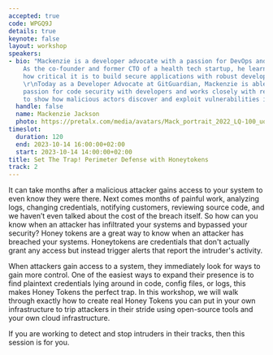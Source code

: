 ```yaml
---
accepted: true
code: WPGQ9J
details: true
keynote: false
layout: workshop
speakers:
- bio: "Mackenzie is a developer advocate with a passion for DevOps and code security.
    As the co-founder and former CTO of a health tech startup, he learned first-hand
    how critical it is to build secure applications with robust developer operations.
    \r\nToday as a Developer Advocate at GitGuardian, Mackenzie is able to share his
    passion for code security with developers and works closely with research teams
    to show how malicious actors discover and exploit vulnerabilities in code."
  handle: false
  name: Mackenzie Jackson
  photo: https://pretalx.com/media/avatars/Mack_portrait_2022_LQ-100_uotCUBe.jpg
timeslot:
  duration: 120
  end: 2023-10-14 16:00:00+02:00
  start: 2023-10-14 14:00:00+02:00
title: Set The Trap! Perimeter Defense with Honeytokens
track: 2
---
```


It can take months after a malicious attacker gains access to your system to even know they were there.
Next comes months of painful work, analyzing logs, changing credentials, notifying customers, reviewing source code,  and we haven’t even talked about the cost of the breach itself.
So how can you know when an attacker has infiltrated your systems and bypassed your security? Honey tokens are a great way to know when an attacker has breached your systems.
Honeytokens are credentials that don't actually grant any access but instead trigger alerts that report the intruder's activity.

 When attackers gain access to a system, they immediately look for ways to gain more control.
One of the easiest ways to expand their presence is to find plaintext credentials lying around in code, config files, or logs, this makes Honey Tokens the perfect trap.
In this workshop, we will walk through exactly how to create real Honey Tokens you can put in your own infrastructure to trip attackers in their stride using open-source tools and your own cloud infrastructure.

If you are working to detect and stop intruders in their tracks, then this session is for you.